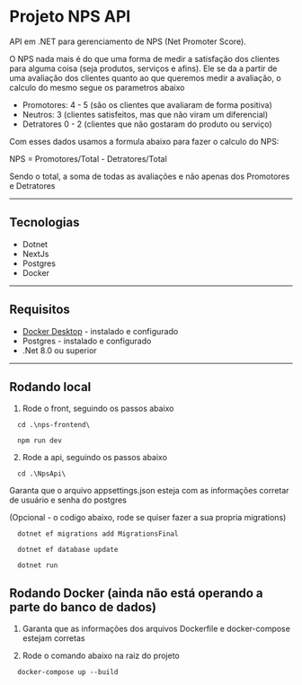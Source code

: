 # Projeto NPS API

API em .NET para gerenciamento de NPS (Net Promoter Score).

O NPS nada mais é do que uma forma de medir a satisfação dos clientes para alguma coisa (seja produtos, serviços e afins). Ele se da a partir de uma avaliação dos clientes quanto ao que queremos medir a avaliação, o calculo do mesmo segue os parametros abaixo

- Promotores: 4 - 5 (são os clientes que avaliaram de forma positiva)
- Neutros: 3 (clientes satisfeitos, mas que não viram um diferencial)
- Detratores 0 - 2 (clientes que não gostaram do produto ou serviço)

Com esses dados usamos a formula abaixo para fazer o calculo do NPS:

NPS = Promotores/Total - Detratores/Total

Sendo o total, a soma de todas as avaliações e não apenas dos Promotores e Detratores

---

## Tecnologias

- Dotnet
- NextJs
- Postgres
- Docker

---

## Requisitos

- [Docker Desktop](https://www.docker.com/products/docker-desktop) - instalado e configurado
- Postgres - instalado e configurado
- .Net 8.0 ou superior

---

## Rodando local

1. Rode o front, seguindo os passos abaixo

```
  cd .\nps-frontend\
```

```
  npm run dev 
```


2. Rode a api, seguindo os passos abaixo

``` 
  cd .\NpsApi\ 
```

Garanta que o arquivo appsettings.json esteja com as informações corretar de usuário e senha do postgres

(Opcional - o codigo abaixo, rode se quiser fazer a sua propria migrations)
``` 
  dotnet ef migrations add MigrationsFinal
```

``` 
  dotnet ef database update
```

``` 
  dotnet run
```

## Rodando Docker (ainda não está operando a parte do banco de dados)

1. Garanta que as informações dos arquivos Dockerfile e docker-compose estejam corretas

2. Rode o comando abaixo na raiz do projeto

```
  docker-compose up --build
```